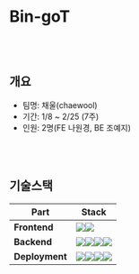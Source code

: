 # Bin-goT

<br/>
<br/>

## 개요

- 팀명: 채울(chaewool)
- 기간: 1/8 ~ 2/25 (7주)
- 인원: 2명(FE 나원경, BE 조예지)

<br/>
<br/>

## 기술스택

| **Part**       | **Stack**                                                                                                                                                                                                                                                                                                                                                                                                                          |
| -------------- | ---------------------------------------------------------------------------------------------------------------------------------------------------------------------------------------------------------------------------------------------------------------------------------------------------------------------------------------------------------------------------------------------------------------------------------- |
| **Frontend**   | <img src="https://img.shields.io/badge/Dart-0175C2?style=for-the-badge&logo=dart&logoColor=white"/><img src="https://img.shields.io/badge/Flutter-02569B?style=for-the-badge&logo=flutter&logoColor=white"/>                                                                                                                                                                                                                       |
| **Backend**    | <img src="https://img.shields.io/badge/Python-FFD43B?style=for-the-badge&logo=python&logoColor=blue"><img src="https://img.shields.io/badge/Django-092E20?style=for-the-badge&logo=django&logoColor=green"/><img src="https://img.shields.io/badge/MySQL-005C84?style=for-the-badge&logo=mysql&logoColor=white"/><img src="https://img.shields.io/badge/redis-%23DD0031.svg?&style=for-the-badge&logo=redis&logoColor=white"/>     |
| **Deployment** | <img src="https://img.shields.io/badge/amazon_ec2-FF9900?style=for-the-badge&logo=amazonec2&logoColor=white"><img src="https://img.shields.io/badge/Jenkins-D24939?style=for-the-badge&logo=Jenkins&logoColor=white"/><img src="https://img.shields.io/badge/Docker-2CA5E0?style=for-the-badge&logo=docker&logoColor=white"/><img src="https://img.shields.io/badge/Nginx-009639?style=for-the-badge&logo=nginx&logoColor=white"/> |
